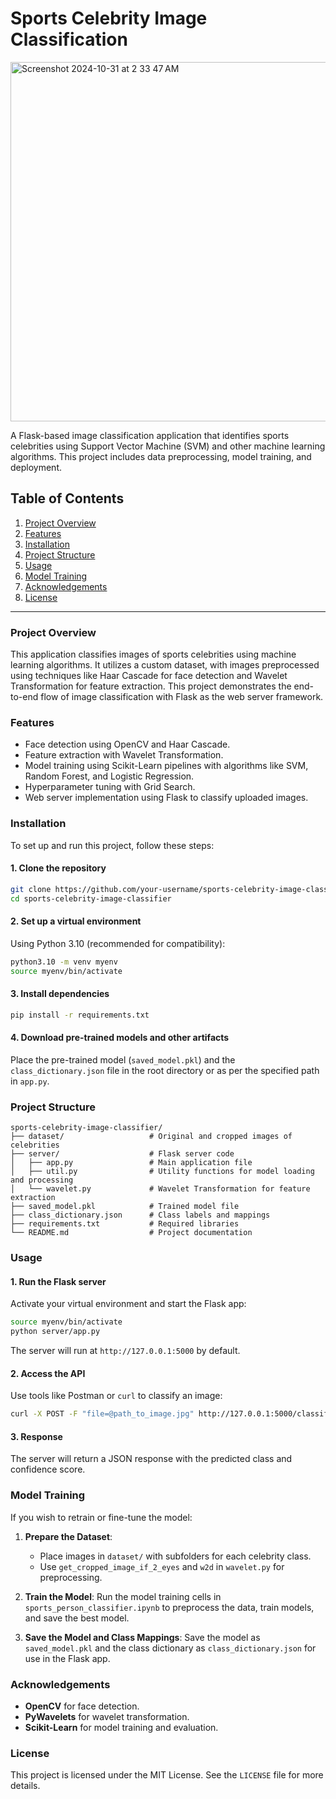 # Sports Celebrity Image Classification

<img width="575" alt="Screenshot 2024-10-31 at 2 33 47 AM" src="https://github.com/user-attachments/assets/317729b2-2c32-416e-9aae-16e01772b2fc">

A Flask-based image classification application that identifies sports celebrities using Support Vector Machine (SVM) and other machine learning algorithms. This project includes data preprocessing, model training, and deployment.

## Table of Contents

1. [Project Overview](#project-overview)
2. [Features](#features)
3. [Installation](#installation)
4. [Project Structure](#project-structure)
5. [Usage](#usage)
6. [Model Training](#model-training)
7. [Acknowledgements](#acknowledgements)
8. [License](#license)

---

### Project Overview

This application classifies images of sports celebrities using machine learning algorithms. It utilizes a custom dataset, with images preprocessed using techniques like Haar Cascade for face detection and Wavelet Transformation for feature extraction. This project demonstrates the end-to-end flow of image classification with Flask as the web server framework.

### Features

- Face detection using OpenCV and Haar Cascade.
- Feature extraction with Wavelet Transformation.
- Model training using Scikit-Learn pipelines with algorithms like SVM, Random Forest, and Logistic Regression.
- Hyperparameter tuning with Grid Search.
- Web server implementation using Flask to classify uploaded images.

### Installation

To set up and run this project, follow these steps:

#### 1. Clone the repository

```bash
git clone https://github.com/your-username/sports-celebrity-image-classifier.git
cd sports-celebrity-image-classifier
```

#### 2. Set up a virtual environment

Using Python 3.10 (recommended for compatibility):

```bash
python3.10 -m venv myenv
source myenv/bin/activate
```

#### 3. Install dependencies

```bash
pip install -r requirements.txt
```

#### 4. Download pre-trained models and other artifacts

Place the pre-trained model (`saved_model.pkl`) and the `class_dictionary.json` file in the root directory or as per the specified path in `app.py`.

### Project Structure

```
sports-celebrity-image-classifier/
├── dataset/                   # Original and cropped images of celebrities
├── server/                    # Flask server code
│   ├── app.py                 # Main application file
│   ├── util.py                # Utility functions for model loading and processing
│   └── wavelet.py             # Wavelet Transformation for feature extraction
├── saved_model.pkl            # Trained model file
├── class_dictionary.json      # Class labels and mappings
├── requirements.txt           # Required libraries
└── README.md                  # Project documentation
```

### Usage

#### 1. Run the Flask server

Activate your virtual environment and start the Flask app:

```bash
source myenv/bin/activate
python server/app.py
```

The server will run at `http://127.0.0.1:5000` by default.

#### 2. Access the API

Use tools like Postman or `curl` to classify an image:

```bash
curl -X POST -F "file=@path_to_image.jpg" http://127.0.0.1:5000/classify_image
```

#### 3. Response

The server will return a JSON response with the predicted class and confidence score.

### Model Training

If you wish to retrain or fine-tune the model:

1. **Prepare the Dataset**:

   - Place images in `dataset/` with subfolders for each celebrity class.
   - Use `get_cropped_image_if_2_eyes` and `w2d` in `wavelet.py` for preprocessing.

2. **Train the Model**:
   Run the model training cells in `sports_person_classifier.ipynb` to preprocess the data, train models, and save the best model.

3. **Save the Model and Class Mappings**:
   Save the model as `saved_model.pkl` and the class dictionary as `class_dictionary.json` for use in the Flask app.

### Acknowledgements

- **OpenCV** for face detection.
- **PyWavelets** for wavelet transformation.
- **Scikit-Learn** for model training and evaluation.

### License

This project is licensed under the MIT License. See the `LICENSE` file for more details.
